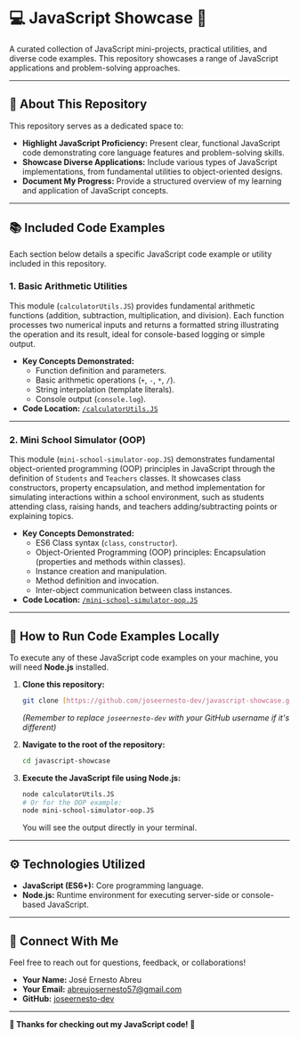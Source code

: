 # 💻 JavaScript Showcase 🚀

A curated collection of JavaScript mini-projects, practical utilities, and diverse code examples. This repository showcases a range of JavaScript applications and problem-solving approaches.

---

## 🎯 About This Repository

This repository serves as a dedicated space to:

* **Highlight JavaScript Proficiency:** Present clear, functional JavaScript code demonstrating core language features and problem-solving skills.
* **Showcase Diverse Applications:** Include various types of JavaScript implementations, from fundamental utilities to object-oriented designs.
* **Document My Progress:** Provide a structured overview of my learning and application of JavaScript concepts.

---

## 📚 Included Code Examples

Each section below details a specific JavaScript code example or utility included in this repository.

### 1. Basic Arithmetic Utilities

This module (`calculatorUtils.JS`) provides fundamental arithmetic functions (addition, subtraction, multiplication, and division). Each function processes two numerical inputs and returns a formatted string illustrating the operation and its result, ideal for console-based logging or simple output.

* **Key Concepts Demonstrated:**
    * Function definition and parameters.
    * Basic arithmetic operations (`+`, `-`, `*`, `/`).
    * String interpolation (template literals).
    * Console output (`console.log`).
* **Code Location:** [`/calculatorUtils.JS`](./calculatorUtils.JS)

---

### 2. Mini School Simulator (OOP)

This module (`mini-school-simulator-oop.JS`) demonstrates fundamental object-oriented programming (OOP) principles in JavaScript through the definition of `Students` and `Teachers` classes. It showcases class constructors, property encapsulation, and method implementation for simulating interactions within a school environment, such as students attending class, raising hands, and teachers adding/subtracting points or explaining topics.

* **Key Concepts Demonstrated:**
    * ES6 Class syntax (`class`, `constructor`).
    * Object-Oriented Programming (OOP) principles: Encapsulation (properties and methods within classes).
    * Instance creation and manipulation.
    * Method definition and invocation.
    * Inter-object communication between class instances.
* **Code Location:** [`/mini-school-simulator-oop.JS`](./mini-school-simulator-oop.JS)

---

## 🚀 How to Run Code Examples Locally

To execute any of these JavaScript code examples on your machine, you will need **Node.js** installed.

1.  **Clone this repository:**
    ```bash
    git clone [https://github.com/joseernesto-dev/javascript-showcase.git](https://github.com/joseernesto-dev/javascript-showcase.git)
    ```
    *(Remember to replace `joseernesto-dev` with your GitHub username if it's different)*

2.  **Navigate to the root of the repository:**
    ```bash
    cd javascript-showcase
    ```

3.  **Execute the JavaScript file using Node.js:**
    ```bash
    node calculatorUtils.JS
    # Or for the OOP example:
    node mini-school-simulator-oop.JS
    ```

    You will see the output directly in your terminal.

---

## ⚙️ Technologies Utilized

* **JavaScript (ES6+):** Core programming language.
* **Node.js:** Runtime environment for executing server-side or console-based JavaScript.

---

## 📧 Connect With Me

Feel free to reach out for questions, feedback, or collaborations!

* **Your Name:** José Ernesto Abreu
* **Your Email:** abreujosernesto57@gmail.com
* **GitHub:** [joseernesto-dev](https://github.com/joseernesto-dev/javascript-showcase)

---

**🌟 Thanks for checking out my JavaScript code! 🌟**
